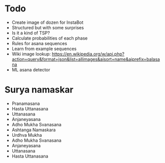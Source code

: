 # Todo
- Create image of dozen for InstaBot
- Structured but with some surprises
- Is it a kind of TSP?
- Calculate probabilities of each phase
- Rules for asana sequences
- Learn from example sequences
- Wiki image lookup: https://en.wikipedia.org/w/api.php?action=query&format=json&list=allimages&aisort=name&aiprefix=balasana
- ML asana detector

# Surya namaskar
- Pranamasana
- Hasta Uttanasana
- Uttanasana
- Anjaneyasana
- Adho Mukha Svanasana
- Ashtanga Namaskara
- Urdhva Mukha
- Adho Mukha Svanasana
- Anjaneyasana
- Uttanasana
- Hasta Uttanasana
